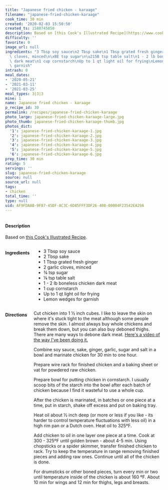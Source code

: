 ```yaml
---
title: "Japanese fried chicken - karaage"
filename: "japanese-fried-chicken-karaage"
cook_time: 30 min
created: '2020-02-03 15:50:50'
created_ts: 1580745050
description: Based on [this Cook's Illustrated Recipe](https://www.cooksillustrated.com/recipes/11892-japanese-fried-chicken-thighs-karaage).
difficulty: ''
favorite: 0
image_url: null
ingredients: "3 Tbsp soy sauce\n2 Tbsp sake\n1 Tbsp grated fresh ginger\n2 garlic\
  \ cloves, minced\n\xBE tsp sugar\n\u215B tsp table salt\n1 - 2 lb boneless chicken\
  \ dark meat\n1 cup cornstarch\nUp to 1 qt light oil for frying\nLemon wedges for\
  \ garnish"
intrash: 0
meal_dates:
- '2020-05-21'
- '2021-03-11'
- '2021-03-25'
meal_types: 3|3|3
mine: 1
name: Japanese fried chicken - karaage
p_recipe_id: 30
permalink: /recipes/japanese-fried-chicken-karaage
photo_large: japanese-fried-chicken-karaage-large.jpg
photo_thumb: japanese-fried-chicken-karaage-thumb.jpg
photos_dict:
  '1': japanese-fried-chicken-karaage-1.jpg
  '2': japanese-fried-chicken-karaage-2.jpg
  '3': japanese-fried-chicken-karaage-3.jpg
  '4': japanese-fried-chicken-karaage-4.jpg
  '5': japanese-fried-chicken-karaage-5.jpg
  '6': japanese-fried-chicken-karaage-6.jpg
prep_time: 30 min
rating: 5
servings: ''
slug: japanese-fried-chicken-karaage
source: null
source_url: null
tags:
- chicken
total_time: ''
type: null
uid: AF9FDAAB-9F87-45DF-AC3C-6D85FFF3DF26-408-00004F23542EA29A
---
```

<div class="large-8 medium-7 columns" id="writeup">		<div id="description"><h4>Description</h4>
<div class="box box-description content"><p>Based on <a href="https://www.cooksillustrated.com/recipes/11892-japanese-fried-chicken-thighs-karaage">this Cook's Illustrated Recipe</a>.</p>
</div></div>	</div><!-- #writeup -->
</div><!-- #row-one -->
<div class="row" id="row-two">	<div class="medium-4 small-5 columns" id="ingredients"><h4>Ingredients</h4><div class="box box-ingredients content"><ul>
<li>3 Tbsp soy sauce</li>
<li>2 Tbsp sake</li>
<li>1 Tbsp grated fresh ginger</li>
<li>2 garlic cloves, minced</li>
<li>¾ tsp sugar</li>
<li>⅛ tsp table salt</li>
<li>1 - 2 lb boneless chicken dark meat</li>
<li>1 cup cornstarch</li>
<li>Up to 1 qt light oil for frying</li>
<li>Lemon wedges for garnish</li>
</ul>
</div>	</div>	<div class="medium-6 small-7 columns" id="directions"><h4>Directions</h4><div class="box box-directions content"><p>Cut chicken into 1 ½ inch cubes. I like to leave the skin on where it's stuck tight to the meat although some people remove the skin. I almost always buy whole chickens and break them down, but you can also buy deboned thighs. There are many ways to debone dark meat. <a href="https://youtu.be/3xYzS8NsZ-Y">Here's a video of the way I've been doing it.</a></p>
<p>Combine soy sauce, sake, ginger, garlic, sugar and salt in a bowl and marinate chicken for 30 min to one hour.</p>
<p>Prepare wire rack for finished chicken and a baking sheet or vat for powdered raw chicken.</p>
<p>Prepare bowl for putting chicken in cornstarch. I usually scoop bits of the starch into the bowl after each batch of chicken because I find it wasteful to use a whole cup.</p>
<p>After the chicken is marinated, in batches or one piece at a time, put in starch, shake off excess and put on baking tray.</p>
<p>Heat oil about ½ inch deep (or more or less if you like - its harder to control temperature fluctuations with less oil) in a high rim pan or a Dutch oven. Heat oil to 325ºF.</p>
<p>Add chicken to oil in one layer one piece at a time. Cook at 300 - 325ºF until golden brown - about 4-5 min. Using chopsticks or a spider skimmer, transfer finished chicken to rack. Try to keep the temperature in range removing finished pieces and adding raw ones. Continue until all of the chicken is done.</p>
<p>For drumsticks or other boned pieces, turn every min or two until temperature inside of the chicken is about 160 ºF. About 10 min for wings and 12 min for thighs, legs and breasts.</p>
</div>	</div>